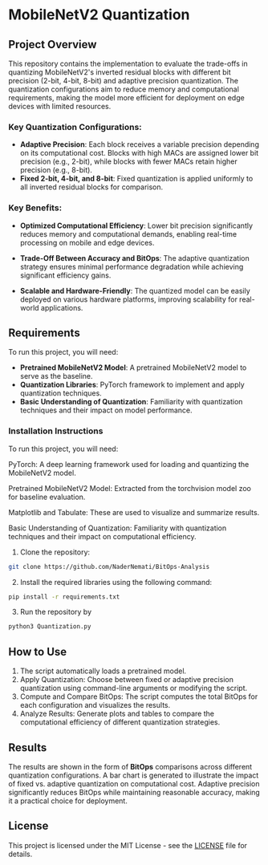 # MobileNetV2 Quantization

## Project Overview

This repository contains the implementation to evaluate the trade-offs in quantizing MobileNetV2's inverted residual blocks with different bit precision (2-bit, 4-bit, 8-bit) and adaptive precision quantization. The quantization configurations aim to reduce memory and computational requirements, making the model more efficient for deployment on edge devices with limited resources.

### Key Quantization Configurations:
- **Adaptive Precision**: Each block receives a variable precision depending on its computational cost. Blocks with high MACs are assigned lower bit precision (e.g., 2-bit), while blocks with fewer MACs retain higher precision (e.g., 8-bit).
- **Fixed 2-bit, 4-bit, and 8-bit**: Fixed quantization is applied uniformly to all inverted residual blocks for comparison.

### Key Benefits:
- **Optimized Computational Efficiency**: Lower bit precision significantly reduces memory and computational demands, enabling real-time processing on mobile and edge devices.

- **Trade-Off Between Accuracy and BitOps**: The adaptive quantization strategy ensures minimal performance degradation while achieving significant efficiency gains.

- **Scalable and Hardware-Friendly**: The quantized model can be easily deployed on various hardware platforms, improving scalability for real-world applications.

## Requirements

To run this project, you will need:
- **Pretrained MobileNetV2 Model**: A pretrained MobileNetV2 model to serve as the baseline.
- **Quantization Libraries**: PyTorch framework to implement and apply quantization techniques.
- **Basic Understanding of Quantization**: Familiarity with quantization techniques and their impact on model performance.

### Installation Instructions
To run this project, you will need:

PyTorch: A deep learning framework used for loading and quantizing the MobileNetV2 model.

Pretrained MobileNetV2 Model: Extracted from the torchvision model zoo for baseline evaluation.

Matplotlib and Tabulate: These are used to visualize and summarize results.

Basic Understanding of Quantization: Familiarity with quantization techniques and their impact on computational efficiency.
1. Clone the repository:

```bash
git clone https://github.com/NaderNemati/BitOps-Analysis
```

2. Install the required libraries using the following command:

```bash
pip install -r requirements.txt
```

3. Run the repository by

```bash
python3 Quantization.py
```

## How to Use

1. The script automatically loads a pretrained model.
2. Apply Quantization: Choose between fixed or adaptive precision quantization using command-line arguments or modifying the script.
3. Compute and Compare BitOps: The script computes the total BitOps for each configuration and visualizes the results.
4. Analyze Results: Generate plots and tables to compare the computational efficiency of different quantization strategies.

## Results

The results are shown in the form of **BitOps** comparisons across different quantization configurations. A bar chart is generated to illustrate the impact of fixed vs. adaptive quantization on computational cost. Adaptive precision significantly reduces BitOps while maintaining reasonable accuracy, making it a practical choice for deployment.

## License

This project is licensed under the MIT License - see the [LICENSE](LICENSE) file for details.


